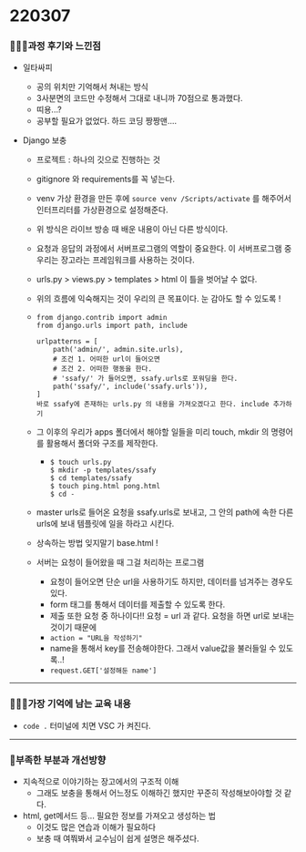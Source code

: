 # 220307

### 👨🏼‍🏫과정 후기와 느낀점

- 일타싸피
  - 공의 위치만 기억해서 쳐내는 방식
  - 3사분면의 코드만 수정해서 그대로 내니까 70점으로 통과했다.
  - 띠용...?
  - 공부할 필요가 없었다. 하드 코딩 짱짱맨....
  
  
  
- Django 보충

  -  프로젝트 : 하나의 깃으로 진행하는 것

    - gitignore 와 requirements를 꼭 넣는다.

    - venv 가상 환경을 만든 후에 `source venv /Scripts/activate` 를 해주어서 인터프리터를 가상환경으로 설정해준다.

    - 위 방식은 라이브 방송 때 배운 내용이 아닌 다른 방식이다.

    - 요청과 응답의 과정에서 서버프로그램의 역할이 중요한다. 이 서버프로그램 중 우리는 장고라는 프레임워크를 사용하는 것이다.

    - urls.py > views.py > templates > html  이 틀을 벗어날 수 없다.

    - 위의 흐름에 익숙해지는 것이 우리의 큰 목표이다. 눈 감아도 할 수 있도록 !

    - ```django
      from django.contrib import admin
      from django.urls import path, include
      
      urlpatterns = [
          path('admin/', admin.site.urls),
          # 조건 1. 어떠한 url이 들어오면
          # 조건 2. 어떠한 행동을 한다.
          # 'ssafy/' 가 들어오면, ssafy.urls로 포워딩을 한다.
          path('ssafy/', include('ssafy.urls')),
      ]  
      바로 ssafy에 존재하는 urls.py 의 내용을 가져오겠다고 한다. include 추가하기
      ```

    - 그 이후의 우리가 apps 폴더에서 해야할 일들을 미리 touch, mkdir 의 명령어를 활용해서 폴더와 구조를 제작한다.

      - ```
        $ touch urls.py
        $ mkdir -p templates/ssafy
        $ cd templates/ssafy
        $ touch ping.html pong.html
        $ cd -
        ```

    - master urls로 들어온 요청을 ssafy.urls로 보내고, 그 안의 path에 속한 다른 urls에 보내 템플릿에 일을 하라고 시킨다.

    - 상속하는 방법 잊지말기 base.html !

    - 서버는 요청이 들어왔을 때 그걸 처리하는 프로그램

      - 요청이 들어오면 단순 url을 사용하기도 하지만, 데이터를 넘겨주는 경우도 있다.
      - form 태그를 통해서 데이터를 제출할 수 있도록 한다.
      - 제출 또한 요청 중 하나이다!! 요청 = url 과 같다. 요청을 하면 url로 보내는 것이기 때문에
      - `action = "URL을 작성하기"`
      - name을 통해서 key를 전송해야한다. 그래서 value값을 불러들일 수 있도록..!
      - `request.GET['설정해둔 name']`



---

### 💁🏼‍♂️가장 기억에 남는 교육 내용

- `code .` 터미널에 치면 VSC 가 켜진다. 

---

### 💫부족한 부분과 개선방향

- 지속적으로 이야기하는 장고에서의 구조적 이해
  - 그래도 보충을 통해서 어느정도 이해하긴 했지만 꾸준히 작성해보아야할 것 같다.
- html, get메서드 등... 필요한 정보를 가져오고 생성하는 법
  - 이것도 많은 연습과 이해가 필요하다
  - 보충 때 여쭤봐서 교수님이 쉽게 설명은 해주셨다.
